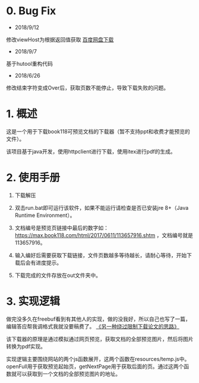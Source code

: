 # 0. Bug Fix

* 2018/9/12

修改viewHost为根据返回值获取  [百度网盘下载](https://pan.baidu.com/s/1waRfVY62YtDzh7BIusyP8g)

* 2018/9/7

基于hutool重构代码

* 2018/6/26

修改结束字符变成Over后，获取页数不能停止，导致下载失败的问题。

# 1. 概述

这是一个用于下载book118可预览文档的下载器（暂不支持ppt和收费才能预览的文件）。

该项目基于java开发，使用httpclient进行下载，使用itex进行pdf的生成。

# 2. 使用手册

1. 下载解压

2. 双击run.bat即可运行该软件，如果不能运行请检查是否已安装jre 8+（Java Runtime Environment）。

3. 文档编号是预览页链接中最后的数字如： https://max.book118.com/html/2017/0611/113657916.shtm ，文档编号就是113657916。

4. 输入编好后需要获取下载链接，文件页数越多等待越长，请耐心等待，开始下载后会有进度提示。

5. 下载完成的文件存放在out文件夹中。

# 3. 实现逻辑

做完没多久在freebuf看到有其他人的实现，做的没我好，所以自己也写了一篇，编辑答应帮我调格式我就没要稿费了。
[《另一种绕过限制下载论文的思路》](http://www.freebuf.com/articles/web/167359.html)

该下载器的原理是通过模拟通过网页预览，获取文档的全部预览图片，然后将图片转换为pdf实现。

实现逻辑主要围绕网站的两个js函数展开，这两个函数在resources/temp.js中。
openFull用于获取预览起始页，getNextPage用于获取后面的页。通过这两个函数就可以获取到一个文档的全部预览图片的地址。


